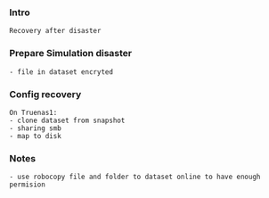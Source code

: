 
### Intro
    Recovery after disaster

### Prepare Simulation disaster
    - file in dataset encryted

### Config recovery
    On Truenas1:
    - clone dataset from snapshot
    - sharing smb
    - map to disk
    
    
### Notes
    - use robocopy file and folder to dataset online to have enough permision
